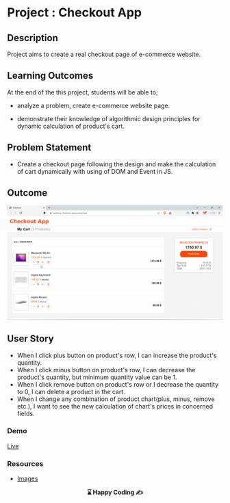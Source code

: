 # Project : Checkout App

## Description

Project aims to create a real checkout page of e-commerce website.

## Learning Outcomes

At the end of the this project, students will be able to;

- analyze a problem, create e-commerce website page.

- demonstrate their knowledge of algorithmic design principles for dynamic calculation of product's cart.

## Problem Statement

- Create a checkout page following the design and make the calculation of cart dynamically with using of DOM and Event in JS.

## Outcome

![Form](checkout.gif)

## User Story

- When I click plus button on product's row, I can increase the product's quantity.
- When I click minus button on product's row, I can decrease the product's quantity, but minimum quantity value can be 1.
- When I click remove button on product's row or I decrease the quantity to 0, I can delete a product in the cart.
- When I change any combination of product chart(plus, minus, remove etc.), I want to see the new calculation of chart's prices in concerned fields.

### Demo

<a href="https://ilkaytech.github.io/CW_Checkout_App/">Live</a>

### Resources

- [Images](./img/)

<p align='center'> <strong>⌛ Happy Coding  ✍</strong> </p>
